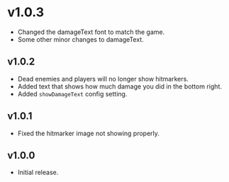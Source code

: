 # v1.0.3
* Changed the damageText font to match the game.
* Some other minor changes to damageText.

## v1.0.2
* Dead enemies and players will no longer show hitmarkers.
* Added text that shows how much damage you did in the bottom right.
* Added `showDamageText` config setting.

## v1.0.1
* Fixed the hitmarker image not showing properly.

## v1.0.0
* Initial release.